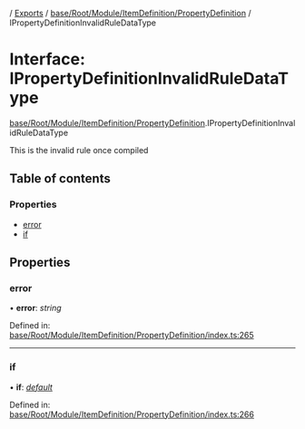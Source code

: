 [](../README.md) / [Exports](../modules.md) / [base/Root/Module/ItemDefinition/PropertyDefinition](../modules/base_root_module_itemdefinition_propertydefinition.md) / IPropertyDefinitionInvalidRuleDataType

# Interface: IPropertyDefinitionInvalidRuleDataType

[base/Root/Module/ItemDefinition/PropertyDefinition](../modules/base_root_module_itemdefinition_propertydefinition.md).IPropertyDefinitionInvalidRuleDataType

This is the invalid rule once compiled

## Table of contents

### Properties

- [error](base_root_module_itemdefinition_propertydefinition.ipropertydefinitioninvalidruledatatype.md#error)
- [if](base_root_module_itemdefinition_propertydefinition.ipropertydefinitioninvalidruledatatype.md#if)

## Properties

### error

• **error**: *string*

Defined in: [base/Root/Module/ItemDefinition/PropertyDefinition/index.ts:265](https://github.com/onzag/itemize/blob/5fcde7cf/base/Root/Module/ItemDefinition/PropertyDefinition/index.ts#L265)

___

### if

• **if**: [*default*](../classes/base_root_module_itemdefinition_conditionalruleset.default.md)

Defined in: [base/Root/Module/ItemDefinition/PropertyDefinition/index.ts:266](https://github.com/onzag/itemize/blob/5fcde7cf/base/Root/Module/ItemDefinition/PropertyDefinition/index.ts#L266)

